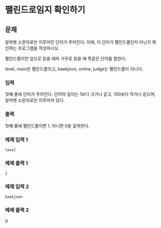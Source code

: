 # 팰린드로임지 확인하기

## 문제
알파벳 소문자로만 이루어진 단어가 주어진다. 이때, 이 단어가 팰린드롬인지 아닌지 확인하는 프로그램을 작성하시오.

팰린드롬이란 앞으로 읽을 때와 거꾸로 읽을 때 똑같은 단어를 말한다. 

level, noon은 팰린드롬이고, baekjoon, online, judge는 팰린드롬이 아니다.

### 입력
첫째 줄에 단어가 주어진다. 단어의 길이는 1보다 크거나 같고, 100보다 작거나 같으며, 알파벳 소문자로만 이루어져 있다.

### 출력
첫째 줄에 팰린드롬이면 1, 아니면 0을 출력한다.

### 예제 입력 1
```
level
```

### 예제 출력 1
```
1
```

### 예제 입력 2
```
baekjoon
```

### 예제 출력 2
0
